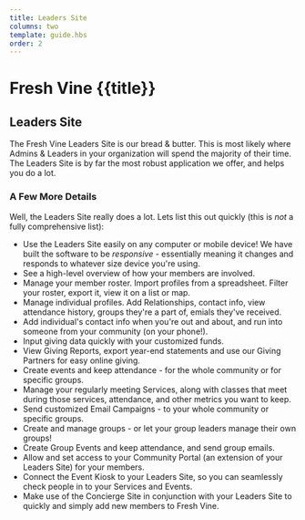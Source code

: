 ```yaml
---
title: Leaders Site
columns: two
template: guide.hbs
order: 2
---
```


# Fresh Vine {{title}}

## Leaders Site  

The Fresh Vine Leaders Site is our bread & butter. This is most likely where Admins & Leaders in your organization will spend the majority of their time. The Leaders Site is by far the most robust application we offer, and helps you do a lot.  


### A Few More Details  

Well, the Leaders Site really does a lot. Lets list this out quickly (this is *not* a fully comprehensive list):  

*  Use the Leaders Site easily on any computer or mobile device! We have built the software to be *responsive* - essentially meaning it changes and responds to whatever size device you're using.  
*  See a high-level overview of how your members are involved.  
*  Manage your member roster. Import profiles from a spreadsheet. Filter your roster, export it, view it on a list or map.   
*  Manage individual profiles. Add Relationships, contact info, view attendance history, groups they're a part of, emials they've received.  
*  Add individual's contact info when you're out and about, and run into someone from your community (on your phone!).
*  Input giving data quickly with your customized funds.   
*  View Giving Reports, export year-end statements and use our Giving Partners for easy online giving.  
*  Create events and keep attendance - for the whole community or for specific groups.  
*  Manage your regularly meeting Services, along with classes that meet during those services, attendance, and other metrics you want to keep.  
*  Send customized Email Campaigns - to your whole community or specific groups.  
*  Create and manage groups - or let your group leaders manage their own groups!  
*  Create Group Events and keep attendance, and send group emails.  
*  Allow and set access to your Community Portal (an extension of your Leaders Site) for your members.  
*  Connect the Event Kiosk to your Leaders Site, so you can seamlessly check people in to your Services and Events. 
*  Make use of the Concierge Site in conjunction with your Leaders Site to quickly and simply add new members to Fresh Vine. 
